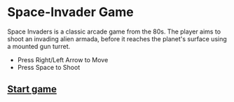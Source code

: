 # Space-Invader  Game

Space Invaders is a classic arcade game from the 80s. The player aims to shoot an invading alien armada, before it reaches the planet's surface using a mounted gun turret.

- Press Right/Left Arrow to Move
- Press Space to Shoot



## [Start game](https://meghav31.github.io/space_INVADER/)
